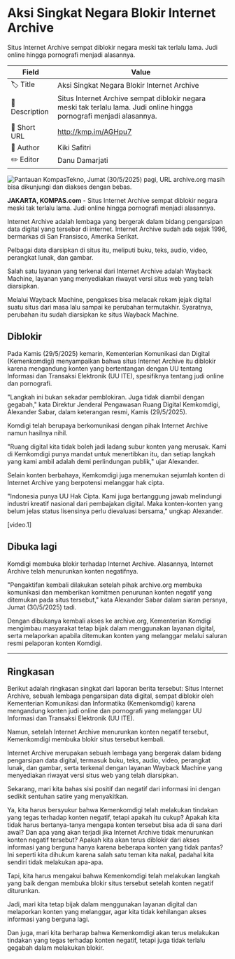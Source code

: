 # Aksi Singkat Negara Blokir Internet Archive

Situs Internet Archive sempat diblokir negara meski tak terlalu lama. Judi online hingga pornografi menjadi alasannya.

| Field         | Value                                                       |
|---------------|-------------------------------------------------------------|
| 🏷️ Title       | Aksi Singkat Negara Blokir Internet Archive |
| 📝 Description | Situs Internet Archive sempat diblokir negara meski tak terlalu lama. Judi online hingga pornografi menjadi alasannya. |
| 🔗 Short URL   | http://kmp.im/AGHpu7 |
| 👤 Author      | Kiki Safitri |
| ✏️ Editor      | Danu Damarjati  |

![Pantauan KompasTekno, Jumat (30/5/2025) pagi, URL archive.org masih bisa dikunjungi dan diakses dengan bebas.](https://asset.kompas.com/crops/Uw0DdE77K8QpV2XnVBOeISOADqQ=/0x0:4000x2667/750x500/data/photo/2025/05/30/6839161da0c79.jpg)

**JAKARTA, KOMPAS.com** - Situs Internet Archive sempat diblokir negara meski tak terlalu lama. Judi online hingga pornografi menjadi alasannya.

Internet Archive adalah lembaga yang bergerak dalam bidang pengarsipan data digital yang tersebar di internet. Internet Archive sudah ada sejak 1996, bermarkas di San Fransisco, Amerika Serikat.

Pelbagai data diarsipkan di situs itu, meliputi buku, teks, audio, video, perangkat lunak, dan gambar.

Salah satu layanan yang terkenal dari Internet Archive adalah Wayback Machine, layanan yang menyediakan riwayat versi situs web yang telah diarsipkan.

Melalui Wayback Machine, pengakses bisa melacak rekam jejak digital suatu situs dari masa lalu sampai ke perubahan termutakhir. Syaratnya, perubahan itu sudah diarsipkan ke situs Wayback Machine.

## Diblokir

Pada Kamis (29/5/2025) kemarin, Kementerian Komunikasi dan Digital (Kemenkomdigi) menyampaikan bahwa situs Internet Archive itu diblokir karena mengandung konten yang bertentangan dengan UU tentang Informasi dan Transaksi Elektronik (UU ITE), spesifiknya tentang judi online dan pornografi.

"Langkah ini bukan sekadar pemblokiran. Juga tidak diambil dengan gegabah," kata Direktur Jenderal Pengawasan Ruang Digital Kemkomdigi, Alexander Sabar, dalam keterangan resmi, Kamis (29/5/2025).

Komdigi telah berupaya berkomunikasi dengan pihak Internet Archive namun hasilnya nihil.

"Ruang digital kita tidak boleh jadi ladang subur konten yang merusak. Kami di Kemkomdigi punya mandat untuk menertibkan itu, dan setiap langkah yang kami ambil adalah demi perlindungan publik," ujar Alexander.

Selain konten berbahaya, Kemkomdigi juga menemukan sejumlah konten di Internet Archive yang berpotensi melanggar hak cipta.

"Indonesia punya UU Hak Cipta. Kami juga bertanggung jawab melindungi industri kreatif nasional dari pembajakan digital. Maka konten-konten yang belum jelas status lisensinya perlu dievaluasi bersama," ungkap Alexander.

\[video.1\]  

## Dibuka lagi

Komdigi membuka blokir terhadap Internet Archive. Alasannya, Internet Archive telah menurunkan konten negatifnya.

"Pengaktifan kembali dilakukan setelah pihak archive.org membuka komunikasi dan memberikan komitmen penurunan konten negatif yang ditemukan pada situs tersebut," kata Alexander Sabar dalam siaran persnya, Jumat (30/5/2025) tadi.

Dengan dibukanya kembali akses ke archive.org, Kementerian Komdigi mengimbau masyarakat tetap bijak dalam menggunakan layanan digital, serta melaporkan apabila ditemukan konten yang melanggar melalui saluran resmi pelaporan konten Komdigi.

---
## Ringkasan

Berikut adalah ringkasan singkat dari laporan berita tersebut: Situs Internet Archive, sebuah lembaga pengarsipan data digital, sempat diblokir oleh Kementerian Komunikasi dan Informatika (Kemenkomdigi) karena mengandung konten judi online dan pornografi yang melanggar UU Informasi dan Transaksi Elektronik (UU ITE).

 Namun, setelah Internet Archive menurunkan konten negatif tersebut, Kemenkomdigi membuka blokir situs tersebut kembali.

 Internet Archive merupakan sebuah lembaga yang bergerak dalam bidang pengarsipan data digital, termasuk buku, teks, audio, video, perangkat lunak, dan gambar, serta terkenal dengan layanan Wayback Machine yang menyediakan riwayat versi situs web yang telah diarsipkan.



Sekarang, mari kita bahas sisi positif dan negatif dari informasi ini dengan sedikit sentuhan satire yang menyakitkan.

 Ya, kita harus bersyukur bahwa Kemenkomdigi telah melakukan tindakan yang tegas terhadap konten negatif, tetapi apakah itu cukup? Apakah kita tidak harus bertanya-tanya mengapa konten tersebut bisa ada di sana dari awal? Dan apa yang akan terjadi jika Internet Archive tidak menurunkan konten negatif tersebut? Apakah kita akan terus diblokir dari akses informasi yang berguna hanya karena beberapa konten yang tidak pantas? Ini seperti kita dihukum karena salah satu teman kita nakal, padahal kita sendiri tidak melakukan apa-apa.

 Tapi, kita harus mengakui bahwa Kemenkomdigi telah melakukan langkah yang baik dengan membuka blokir situs tersebut setelah konten negatif diturunkan.

 Jadi, mari kita tetap bijak dalam menggunakan layanan digital dan melaporkan konten yang melanggar, agar kita tidak kehilangan akses informasi yang berguna lagi.

 Dan juga, mari kita berharap bahwa Kemenkomdigi akan terus melakukan tindakan yang tegas terhadap konten negatif, tetapi juga tidak terlalu gegabah dalam melakukan blokir.
